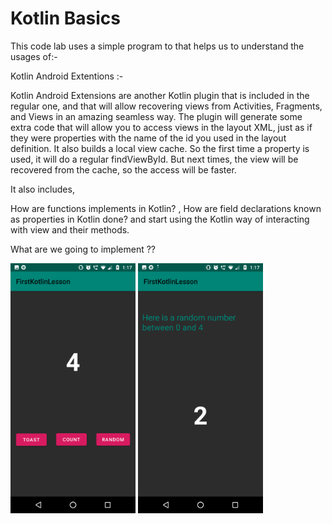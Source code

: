 # Kotlin  Basics

This code lab uses a simple program to that helps us to understand  the usages of:-

Kotlin Android Extentions :-

Kotlin Android Extensions are another Kotlin plugin that is included in the regular one, and that will allow recovering views from Activities, Fragments, and Views in an amazing seamless way.
The plugin will generate some extra code that will allow you to access views in the layout XML, just as if they were properties with the name of the id you used in the layout definition.
It also builds a local view cache. So the first time a property is used, it will do a regular findViewById. But next times, the view will be recovered from the cache, so the access will be faster.

It also includes,

How are functions implements in Kotlin? , How are field  declarations known as properties in Kotlin  done? and start using the Kotlin way of interacting with view and their methods.

What are we going to implement ??

<img src="https://github.com/KaveriKR/Kotlin-Basics/blob/master/Screenshot_20180930-131717.png" alt="First Page" width="200" height="400">
<img src="https://github.com/KaveriKR/Kotlin-Basics/blob/master/Screenshot_20180930-131725.png" alt="Second Page" width="200" height="400">
